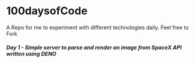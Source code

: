 # 100daysofCode

A Repo for me to experiment with different technologies daily. Feel free to Fork

##### Day 1 - Simple server to parse and render an image from SpaceX API written using DENO
